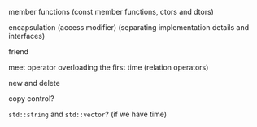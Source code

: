 member functions (const member functions, ctors and dtors)

encapsulation (access modifier) (separating implementation details and interfaces)

friend

meet operator overloading the first time (relation operators)

new and delete

copy control?

`std::string` and `std::vector`? (if we have time)
